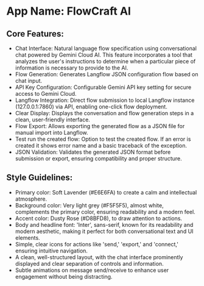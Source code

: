 # **App Name**: FlowCraft AI

## Core Features:

- Chat Interface: Natural language flow specification using conversational chat powered by Gemini Cloud AI. This feature incorporates a tool that analyzes the user's instructions to determine when a particular piece of information is necessary to provide to the AI.
- Flow Generation: Generates Langflow JSON configuration flow based on chat input.
- API Key Configuration: Configurable Gemini API key setting for secure access to Gemini Cloud.
- Langflow Integration: Direct flow submission to local Langflow instance (127.0.0.1:7860) via API, enabling one-click flow deployment.
- Clear Display: Displays the conversation and flow generation steps in a clean, user-friendly interface.
- Flow Export: Allows exporting the generated flow as a JSON file for manual import into Langflow.
- Test run the created flow: Option to test the created flow. If an error is created it shows error name and a basic traceback of the exception.
- JSON Validation: Validates the generated JSON format before submission or export, ensuring compatibility and proper structure.

## Style Guidelines:

- Primary color: Soft Lavender (#E6E6FA) to create a calm and intellectual atmosphere.
- Background color: Very light grey (#F5F5F5), almost white, complements the primary color, ensuring readability and a modern feel.
- Accent color: Dusty Rose (#D8BFD8), to draw attention to actions.
- Body and headline font: 'Inter', sans-serif, known for its readability and modern aesthetic, making it perfect for both conversational text and UI elements.
- Simple, clear icons for actions like 'send,' 'export,' and 'connect,' ensuring intuitive navigation.
- A clean, well-structured layout, with the chat interface prominently displayed and clear separation of controls and information.
- Subtle animations on message send/receive to enhance user engagement without being distracting.
